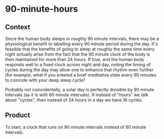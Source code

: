 # 90-minute-hours

## Context
Since the human body sleeps in roughly 90 minute intervals, there may be a physiological benefit to labelling every 90 minute period during the day. It's feasible that the benefits of going to sleep at roughly the same time every night actually arise from the fact that the 90 minute clock of the body is then maintained for more than 24 hours. If true, and the human body responds well to a fixed clock across night and day, noting the timing of cycles during the day may allow one to enhance that rhythm even further (for example, what if you entered a brief meditative state every 90 minutes to coincide with your deep sleep cycle?

Probably not coincidentally, a solar day is perfectly divisible by 90 minute intervals (as it is with 60 minute intervals). If instead of "hours" we talk about "cycles", then instead of 24 hours in a day we have 16 cycles. 

## Product
To start, a clock that runs on 90 minute intervals instead of 60 minute intervals. 

